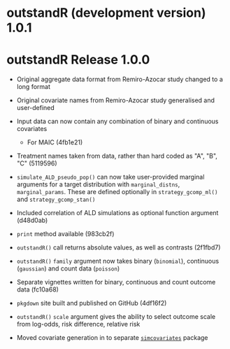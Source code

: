 # outstandR (development version) 1.0.1


# outstandR Release 1.0.0

* Original aggregate data format from Remiro-Azocar study changed to a long format

* Original covariate names from Remiro-Azocar study generalised and user-defined

* Input data can now contain any combination of binary and continuous covariates
  * For MAIC (4fb1e21)
  
* Treatment names taken from data, rather than hard coded as "A", "B", "C" (5119596)

* `simulate_ALD_pseudo_pop()` can now take user-provided marginal arguments for a target distribution with
    `marginal_distns`, `marginal_params`. These are defined optionally in
    `strategy_gcomp_ml()` and `strategy_gcomp_stan()`

* Included correlation of ALD simulations as optional function argument (d48d0ab)

* `print` method available (983cb2f)

* `outstandR()` call returns absolute values, as well as contrasts (2f1fbd7)

* `outstandR()` `family` argument now takes binary (`binomial`), continuous (`gaussian`) and count data (`poisson`)

* Separate vignettes written for binary, continuous and count outcome data (fc10a68)

* `pkgdown` site built and published on GitHub (4df16f2)

* `outstandR()` `scale` argument gives the ability to select outcome scale from log-odds, risk difference, relative risk

* Moved covariate generation in to separate [`simcovariates`](https://github.com/n8thangreen/simcovariates) package
